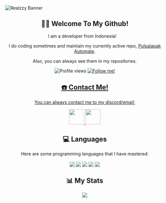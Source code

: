 <img align="center" src="https://raw.githubusercontent.com/then77/then77/main/REALZZY.jpg" alt="Realzzy Banner">
<h2></h2>

<h2 align="center">👋🏻 Welcome To My Github!</h2>
<p align="center">I am a developer from Indonesia! <img src="https://img.icons8.com/color/64/null/indonesia-circular.png" width="12" height="12" /></p>
<p align="center">I do coding sometimes and maintain my currently active repo, <a href="https://github.com/then77/pulsalapak-automate">Pulsalapak Automate</a>.</p>
<p align="center">Also, you can always see them in my repositories.</p>
<p align="center">
  <img src="https://komarev.com/ghpvc/?username=then77&color=green" alt="Profile views">
  <a href="https://github.com/then77?tab=followers"><img src="https://img.shields.io/github/followers/then77.svg?style=social&label=Follow%20Me" alt="Follow me!">
</p>

<h2 align="center">☎️ Contact Me!</h2>
<p align="center">You can always contact me to my discord/email:
<p align="center">
  <a href="https://discord.com/users/962658658070704148">
    <img src="https://img.icons8.com/sf-black-filled/128/818cf8/discord.png" width="48" height="48"/>
  </a>
  <a href="mailto:hello@therealzzy.xyz">
    <img src="https://img.icons8.com/3d-fluency/188/null/gmail.png" width="48" height="48"/>
  </a>
</p>

<h2 align="center">💻 Languages</h2>

<p align="center">Here are some programming languages that I have mastered:</p>

<p align="center" width="100%">
  <img align="center" src="https://progress-bar.dev/98?title=HTML%20CSS%20" />
  <img align="center" src="https://progress-bar.dev/95?title=Python" />
  <img align="center" src="https://progress-bar.dev/92?title=JS" />
  <img align="center" src="https://progress-bar.dev/80?title=PHP" />
  <img align="center" src="https://progress-bar.dev/50?title=Java" />
</p>

<h2 align="center">📊 My Stats</h1>
<p align="center">
  <img src="https://github-readme-stats.vercel.app/api?username=then77&show_icons=true&theme=blue-green&custom_title=My%20Github%20Stats!">
</p>
